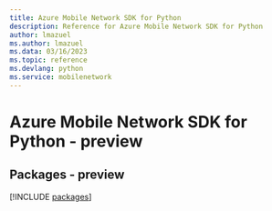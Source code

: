```yaml
---
title: Azure Mobile Network SDK for Python
description: Reference for Azure Mobile Network SDK for Python
author: lmazuel
ms.author: lmazuel
ms.data: 03/16/2023
ms.topic: reference
ms.devlang: python
ms.service: mobilenetwork
---
```

# Azure Mobile Network SDK for Python - preview
## Packages - preview
[!INCLUDE [packages](mobile-network-index.md)]